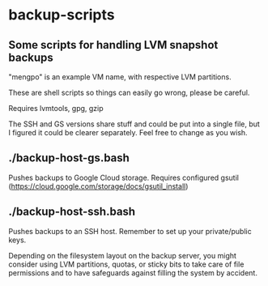 # backup-scripts

## Some scripts for handling LVM snapshot backups

"mengpo" is an example VM name, with respective LVM partitions.

These are shell scripts so things can easily go wrong, please
be careful.

Requires lvmtools, gpg, gzip

The SSH and GS versions share stuff and could be put into
a single file, but I figured it could be clearer separately.
Feel free to change as you wish.

## ./backup-host-gs.bash

Pushes backups to Google Cloud storage.
Requires configured gsutil (https://cloud.google.com/storage/docs/gsutil_install)

## ./backup-host-ssh.bash

Pushes backups to an SSH host. Remember to set up your private/public keys.

Depending on the filesystem layout on the backup server, you might consider
using LVM partitions, quotas, or sticky bits to take care of file permissions
and to have safeguards against filling the system by accident.
